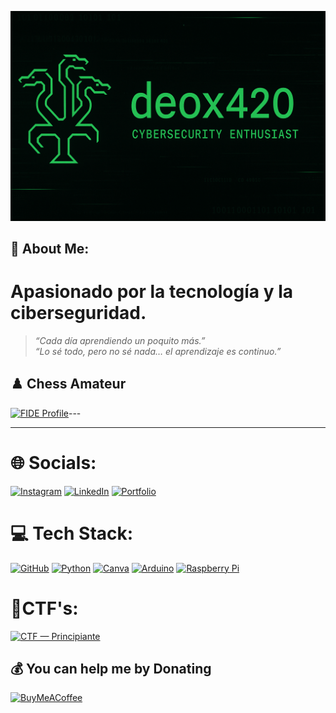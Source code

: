 <!-- Banner -->
<p align="center">
  <img src="https://raw.githubusercontent.com/deox420/deox420/main/banner.png" alt="banner" />
</p>

## 💫 About Me:
# Apasionado por la tecnología y la ciberseguridad.<br>

> *“Cada día aprendiendo un poquito más.”*  
> *“Lo sé todo, pero no sé nada… el aprendizaje es continuo.”*

## ♟️ Chess Amateur

[![FIDE Profile](https://img.shields.io/badge/FIDE-Profile-0b74b8?style=for-the-badge&logo=chessdotcom&logoColor=white)](https://ratings.fide.com/profile/535099879)---

---

# 🌐 Socials:
[![Instagram](https://img.shields.io/badge/Instagram-%23E4405F.svg?logo=Instagram&logoColor=white)](https://instagram.com/ashala_hb) 
[![LinkedIn](https://img.shields.io/badge/LinkedIn-%230077B5.svg?logo=linkedin&logoColor=white)](https://linkedin.com/in/deox) 
[![Portfolio](https://img.shields.io/badge/Portfolio-%23000000.svg?style=for-the-badge&logo=firefox&logoColor=#FF7139)](https://deox.dev/)


# 💻 Tech Stack:
[![GitHub](https://img.shields.io/badge/github-%23121011.svg?style=for-the-badge&logo=github&logoColor=white)](https://github.com/deox420)
[![Python](https://img.shields.io/badge/python-3670A0?style=for-the-badge&logo=python&logoColor=ffdd54)](https://www.python.org/)
[![Canva](https://img.shields.io/badge/Canva-%2300C4CC.svg?style=for-the-badge&logo=Canva&logoColor=white)](https://www.canva.com/)
[![Arduino](https://img.shields.io/badge/-Arduino-00979D?style=for-the-badge&logo=Arduino&logoColor=white)](https://www.arduino.cc/)
[![Raspberry Pi](https://img.shields.io/badge/-Raspberry_Pi-C51A4A?style=for-the-badge&logo=Raspberry-Pi)](https://www.raspberrypi.com/)


# 🧪CTF's:
[![CTF — Principiante](https://img.shields.io/badge/CTF-Principiante-brightgreen?style=for-the-badge)](https://github.com/deox420/CTF)


## 💰 You can help me by Donating
[![BuyMeACoffee](https://img.shields.io/badge/Buy%20Me%20a%20Coffee-ffdd00?style=for-the-badge&logo=buy-me-a-coffee&logoColor=black)](https://buymeacoffee.com/ashala_hb) 


